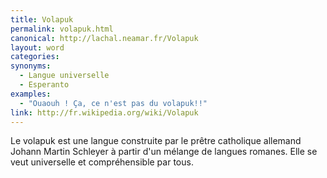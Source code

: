 ```yaml
---
title: Volapuk
permalink: volapuk.html
canonical: http://lachal.neamar.fr/Volapuk
layout: word
categories:
synonyms:
  - Langue universelle
  - Esperanto
examples:
  - "Ouaouh ! Ça, ce n'est pas du volapuk!!"
link: http://fr.wikipedia.org/wiki/Volapuk
---
```


Le volapuk est une langue construite par le prêtre catholique allemand Johann Martin Schleyer à partir d'un mélange de langues romanes. Elle se veut universelle et compréhensible par tous.

